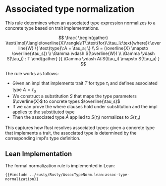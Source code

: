# Associated type normalization

This rule determines when an associated type expression normalizes to a concrete type based on trait implementations.

$$
\frac{
    \begin{gather}
    \text{impl}\langle\overline{X}\rangle\:T\:\text{for}\:\tau_i\:\text{where}\:\overline{W} \{ \text{type}\:A = \tau_a; \} \\
    S = (\overline{X} \mapsto \overline{\tau_s}) \\
    \Gamma \vdash S(\overline{W}) \\
    \Gamma \vdash S(\tau_i) : T
    \end{gather}
}{
    \Gamma \vdash A\:S(\tau_i) \mapsto S(\tau_a)
}
$$

The rule works as follows:
- Given an impl that implements trait $T$ for type $\tau_i$ and defines associated type $A = \tau_a$
- We construct a substitution $S$ that maps the type parameters $\overline{X}$ to concrete types $\overline{\tau_s}$
- If we can prove the where clauses hold under substitution and the impl applies to the substituted type
- Then the associated type $A$ applied to $S(\tau_i)$ normalizes to $S(\tau_a)$

This captures how Rust resolves associated types: given a concrete type that implements a trait, the associated type is determined by the corresponding impl's type definition.

## Lean Implementation

The formal normalization rule is implemented in Lean:

```lean
{{#include ../rusty/Rusty/AssocTypeNorm.lean:assoc-type-normalization}}
```